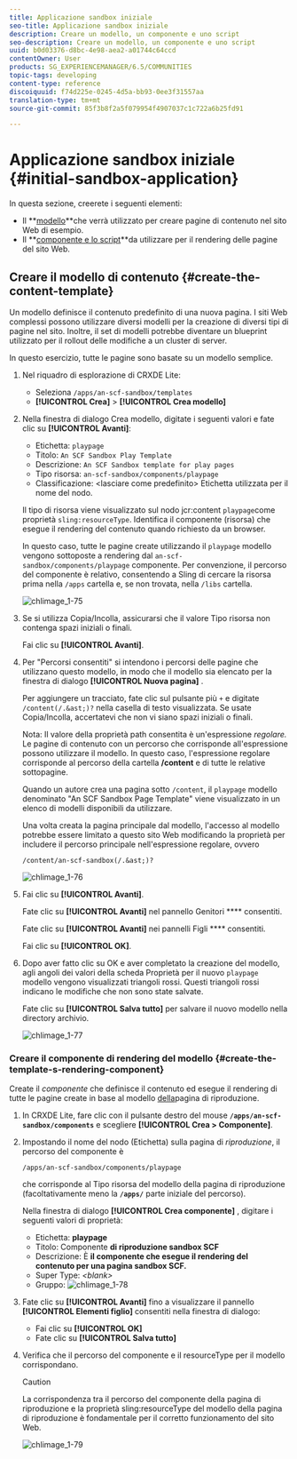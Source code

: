```yaml
---
title: Applicazione sandbox iniziale
seo-title: Applicazione sandbox iniziale
description: Creare un modello, un componente e uno script
seo-description: Creare un modello, un componente e uno script
uuid: b0d03376-d8bc-4e98-aea2-a01744c64ccd
contentOwner: User
products: SG_EXPERIENCEMANAGER/6.5/COMMUNITIES
topic-tags: developing
content-type: reference
discoiquuid: f74d225e-0245-4d5a-bb93-0ee3f31557aa
translation-type: tm+mt
source-git-commit: 85f3b8f2a5f079954f4907037c1c722a6b25fd91

---
```



# Applicazione sandbox iniziale {#initial-sandbox-application}

In questa sezione, creerete i seguenti elementi:

* Il **[modello](#createthepagetemplate)**che verrà utilizzato per creare pagine di contenuto nel sito Web di esempio.
* Il **[componente e lo script](#create-the-template-s-rendering-component)**da utilizzare per il rendering delle pagine del sito Web.

## Creare il modello di contenuto {#create-the-content-template}

Un modello definisce il contenuto predefinito di una nuova pagina. I siti Web complessi possono utilizzare diversi modelli per la creazione di diversi tipi di pagine nel sito. Inoltre, il set di modelli potrebbe diventare un blueprint utilizzato per il rollout delle modifiche a un cluster di server.

In questo esercizio, tutte le pagine sono basate su un modello semplice.

1. Nel riquadro di esplorazione di CRXDE Lite:

   * Seleziona `/apps/an-scf-sandbox/templates`
   * **[!UICONTROL Crea]** > **[!UICONTROL Crea modello]**

1. Nella finestra di dialogo Crea modello, digitate i seguenti valori e fate clic su **[!UICONTROL Avanti]**:

   * Etichetta: `playpage`
   * Titolo: `An SCF Sandbox Play Template`
   * Descrizione: `An SCF Sandbox template for play pages`
   * Tipo risorsa: `an-scf-sandbox/components/playpage`
   * Classificazione: &lt;lasciare come predefinito>
   Etichetta utilizzata per il nome del nodo.

   Il tipo di risorsa viene visualizzato sul nodo jcr:content `playpage`come proprietà `sling:resourceType`. Identifica il componente (risorsa) che esegue il rendering del contenuto quando richiesto da un browser.

   In questo caso, tutte le pagine create utilizzando il `playpage` modello vengono sottoposte a rendering dal `an-scf-sandbox/components/playpage` componente. Per convenzione, il percorso del componente è relativo, consentendo a Sling di cercare la risorsa prima nella `/apps` cartella e, se non trovata, nella `/libs` cartella.

   ![chlimage_1-75](assets/chlimage_1-75.png)

1. Se si utilizza Copia/Incolla, assicurarsi che il valore Tipo risorsa non contenga spazi iniziali o finali.

   Fai clic su **[!UICONTROL Avanti]**.

1. Per &quot;Percorsi consentiti&quot; si intendono i percorsi delle pagine che utilizzano questo modello, in modo che il modello sia elencato per la finestra di dialogo **[!UICONTROL Nuova pagina]** .

   Per aggiungere un tracciato, fate clic sul pulsante più `+` e digitate `/content(/.&ast;)?` nella casella di testo visualizzata. Se usate Copia/Incolla, accertatevi che non vi siano spazi iniziali o finali.

   Nota: Il valore della proprietà path consentita è un&#39;espressione *regolare.* Le pagine di contenuto con un percorso che corrisponde all&#39;espressione possono utilizzare il modello. In questo caso, l&#39;espressione regolare corrisponde al percorso della cartella **/content** e di tutte le relative sottopagine.

   Quando un autore crea una pagina sotto `/content`, il `playpage` modello denominato &quot;An SCF Sandbox Page Template&quot; viene visualizzato in un elenco di modelli disponibili da utilizzare.

   Una volta creata la pagina principale dal modello, l&#39;accesso al modello potrebbe essere limitato a questo sito Web modificando la proprietà per includere il percorso principale nell&#39;espressione regolare, ovvero

   `/content/an-scf-sandbox(/.&ast;)?`

   ![chlimage_1-76](assets/chlimage_1-76.png)

1. Fai clic su **[!UICONTROL Avanti]**.

   Fate clic su **[!UICONTROL Avanti]** nel pannello Genitori **** consentiti.

   Fate clic su **[!UICONTROL Avanti]** nei pannelli Figli **** consentiti.

   Fai clic su **[!UICONTROL OK]**. 

1. Dopo aver fatto clic su OK e aver completato la creazione del modello, agli angoli dei valori della scheda Proprietà per il nuovo `playpage` modello vengono visualizzati triangoli rossi. Questi triangoli rossi indicano le modifiche che non sono state salvate.

   Fate clic su **[!UICONTROL Salva tutto]** per salvare il nuovo modello nella directory archivio.

   ![chlimage_1-77](assets/chlimage_1-77.png)

### Creare il componente di rendering del modello {#create-the-template-s-rendering-component}

Create il *componente* che definisce il contenuto ed esegue il rendering di tutte le pagine create in base al modello [della](#createthepagetemplate)pagina di riproduzione.

1. In CRXDE Lite, fare clic con il pulsante destro del mouse **`/apps/an-scf-sandbox/components`** e scegliere **[!UICONTROL Crea > Componente]**.
1. Impostando il nome del nodo (Etichetta) sulla pagina di *riproduzione*, il percorso del componente è

   `/apps/an-scf-sandbox/components/playpage`

   che corrisponde al Tipo risorsa del modello della pagina di riproduzione (facoltativamente meno la **`/apps/`** parte iniziale del percorso).

   Nella finestra di dialogo **[!UICONTROL Crea componente]** , digitare i seguenti valori di proprietà:

   * Etichetta: **playpage**
   * Titolo: Componente **di riproduzione sandbox SCF**
   * Descrizione: È **il componente che esegue il rendering del contenuto per una pagina sandbox SCF.**
   * Super Type: *&lt;blank>*
   * Gruppo:
   ![chlimage_1-78](assets/chlimage_1-78.png)

1. Fate clic su **[!UICONTROL Avanti]** fino a visualizzare il pannello **[!UICONTROL Elementi figlio]** consentiti nella finestra di dialogo:

   * Fai clic su **[!UICONTROL OK]**
   * Fate clic su **[!UICONTROL Salva tutto]**

1. Verifica che il percorso del componente e il resourceType per il modello corrispondano.

   >[!CAUTION]
   >
   >La corrispondenza tra il percorso del componente della pagina di riproduzione e la proprietà sling:resourceType del modello della pagina di riproduzione è fondamentale per il corretto funzionamento del sito Web.

   ![chlimage_1-79](assets/chlimage_1-79.png)